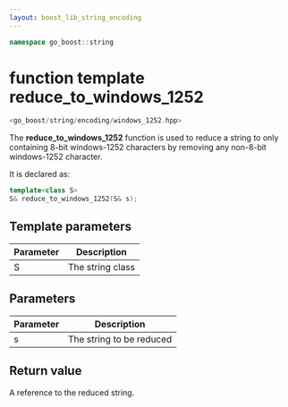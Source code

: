 ```yaml
---
layout: boost_lib_string_encoding
---
```


```c++
namespace go_boost::string
```

# function template reduce_to_windows_1252

```c++
<go_boost/string/encoding/windows_1252.hpp>
```

The **reduce_to_windows_1252** function is used to reduce a string to only
containing 8-bit windows-1252 characters by removing any non-8-bit windows-1252 character.

It is declared as:

```c++
template<class S>
S& reduce_to_windows_1252(S& s);
```

## Template parameters

Parameter | Description
-|-
S|The string class

## Parameters

Parameter | Description
-|-
s|The string to be reduced

## Return value

A reference to the reduced string.
